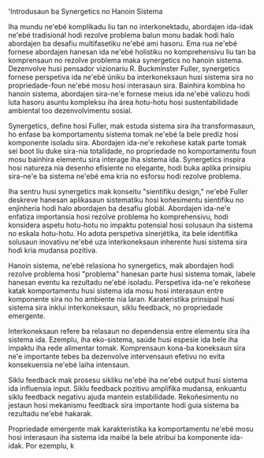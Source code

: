 'Introdusaun ba Synergetics no Hanoin Sistema

Iha mundu ne'ebé komplikadu liu tan no interkonektadu, abordajen ida-idak ne'ebé tradisionál hodi rezolve problema balun monu badak hodi halo abordajen ba desafiu multifasetiku ne'ebé ami hasoru. Ema rua ne'ebé fornese abordajen hanesan ida ne'ebé holistiku no komprehensivu liu tan ba komprensaun no rezolve problema maka synergetics no hanoin sistema. Dezenvolve husi pensador vizionariu R. Buckminster Fuller, synergetics fornese perspetiva ida ne'ebé úniku ba interkoneksaun husi sistema sira no propriedade-foun ne'ebé mosu hosi interasaun sira. Bainhira kombina ho hanoin sistema, abordajen sira-ne'e fornese meius ida ne'ebé valiozu hodi luta hasoru asuntu kompleksu iha área hotu-hotu hosi sustentabilidade ambiental too dezenvolvimentu sosial.

Synergetics, define hosi Fuller, mak estuda sistema sira iha transformasaun, ho enfase ba komportamentu sistema tomak ne'ebé la bele prediz hosi komponente isoladu sira. Abordajen ida-ne'e rekoñese katak parte tomak sei boot liu duke sira-nia totalidade, no propriedade no komportamentu foun mosu bainhira elementu sira interage iha sistema ida. Synergetics inspira hosi natureza nia desenho efisiente no elegante, hodi buka aplika prinsipiu sira-ne'e ba sistema ne'ebé ema kria no esforsu hodi rezolve problema.

Iha sentru husi synergetics mak konseitu "sientifiku design," ne'ebé Fuller deskreve hanesan aplikasaun sistematiku hosi koñesimentu sientifiku no enjinheria hodi halo abordajen ba desafiu globál. Abordajen ida-ne'e enfatiza importansia hosi rezolve problema ho komprehensivu, hodi konsidera aspetu hotu-hotu no impaktu potensial hosi solusaun iha sistema no eskala hotu-hotu. Ho adota perspetiva sinerjétika, ita bele identifika solusaun inovativu ne'ebé uza interkoneksaun inherente husi sistema sira hodi kria mudansa pozitiva.

Hanoin sistema, ne'ebé relasiona ho synergetics, mak abordajen hodi rezolve problema hosi "problema" hanesan parte husi sistema tomak, labele hanesan eventu ka rezultadu ne'ebé isoladu. Perspetiva ida-ne'e rekoñese katak komportamentu husi sistema ida mosu hosi interasaun entre komponente sira no ho ambiente nia laran. Karateristika prinsipal husi sistema sira inklui interkoneksaun, siklu feedback, no propriedade emergente.

Interkoneksaun refere ba relasaun no dependensia entre elementu sira iha sistema ida. Ezemplu, iha eko-sistema, saúde husi espesie ida bele iha impaktu iha rede alimentar tomak. Komprensaun kona-ba koneksaun sira ne'e importante tebes ba dezenvolve intervensaun efetivu no evita konsekuensia ne'ebé laiha intensaun.

Siklu feedback mak prosesu sikliku ne'ebé iha ne'ebé output husi sistema ida influensia input. Siklu feedback pozitivu amplifika mudansa, enkuantu siklu feedback negativu ajuda mantein estabilidade. Rekoñesimentu no jestaun hosi mekanismu feedback sira importante hodi guia sistema ba rezultadu ne'ebé hakarak.

Propriedade emergente mak karakteristika ka komportamentu ne'ebé mosu hosi interasaun iha sistema ida maibé la bele atribui ba komponente ida-idak. Por ezemplu, k